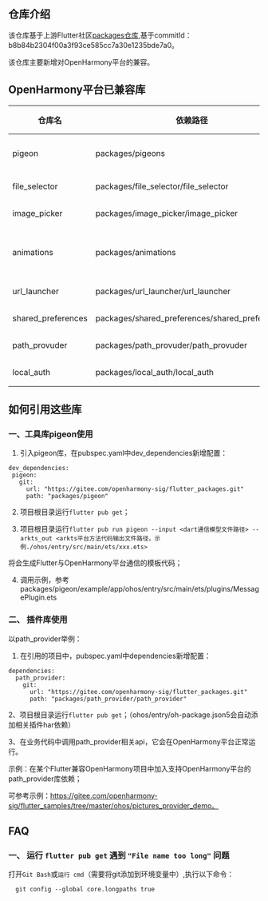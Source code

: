 ## 仓库介绍

该仓库基于上游Flutter社区[packages仓库](https://github.com/flutter/packages/),基于commitId：b8b84b2304f00a3f93ce585cc7a30e1235bde7a0。

该仓库主要新增对OpenHarmony平台的兼容。

## OpenHarmony平台已兼容库

| 仓库名 | 依赖路径 | 类型 |
| ----- | --------------------------------------------- | ----- |
| pigeon | packages/pigeons | 工具库 |
| file_selector | packages/file_selector/file_selector | 插件 |
| image_picker | packages/image_picker/image_picker | 插件 |
| animations | packages/animations | 新增示例 |
| url_launcher | packages/url_launcher/url_launcher | 插件 |
| shared_preferences | packages/shared_preferences/shared_preferences | 插件 |
| path_provuder | packages/path_provuder/path_provuder | 插件 |
| local_auth | packages/local_auth/local_auth | 插件 |
    
## 如何引用这些库

### 一、工具库pigeon使用

1. 引入pigeon库，在pubspec.yaml中dev_dependencies新增配置：
 ```
dev_dependencies:
  pigeon:
    git:
      url: "https://gitee.com/openharmony-sig/flutter_packages.git"
      path: "packages/pigeon"
 ```
2. 项目根目录运行`flutter pub get`；

3. 项目根目录运行`flutter pub run pigeon --input <dart通信模型文件路径> --arkts_out <arkts平台方法代码输出文件路径，示例./ohos/entry/src/main/ets/xxx.ets>`

 将会生成Flutter与OpenHarmony平台通信的模板代码；

4. 调用示例，参考packages/pigeon/example/app/ohos/entry/src/main/ets/plugins/MessagePlugin.ets

### 二、 插件库使用

以path_provider举例：
1. 在引用的项目中，pubspec.yaml中dependencies新增配置：
```
dependencies:
  path_provider:
    git:
      url: "https://gitee.com/openharmony-sig/flutter_packages.git"
      path: "packages/path_provider/path_provider"
```

2、项目根目录运行`flutter pub get`；（ohos/entry/oh-package.json5会自动添加相关插件har依赖）

3、在业务代码中调用path_provider相关api，它会在OpenHarmony平台正常运行。

示例：在某个Flutter兼容OpenHarmony项目中加入支持OpenHarmony平台的path_provider库依赖；

可参考示例：https://gitee.com/openharmony-sig/flutter_samples/tree/master/ohos/pictures_provider_demo。

## FAQ

### 一、 运行 `flutter pub get` 遇到 `"File name too long"` 问题

打开`Git Bash`或`运行 cmd`（需要将git添加到环境变量中）,执行以下命令：
``` 
  git config --global core.longpaths true
```